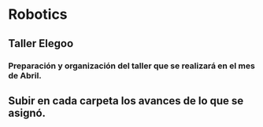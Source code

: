 # Robotics
## Taller Elegoo
### Preparación y organización del taller que se realizará en el mes de Abril.

## Subir en cada carpeta los avances de lo que se asignó.